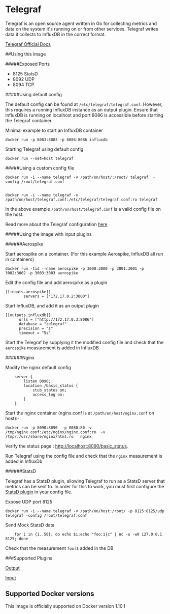 # Telegraf

Telegraf is an open source agent written in Go for collecting metrics and data on the system it's running on or from other services. Telegraf writes data it collects to InfluxDB in the correct format.

[Telegraf Official Docs](https://docs.influxdata.com/telegraf/v0.10/introduction/getting-started-telegraf/)

##Using this image

#####Exposed Ports

-	8125 StatsD
-	8092 UDP
-	8094 TCP

#####Using default config

The default config can be found at `/etc/telegraf/telegraf.conf`. However, this requires a running InfluxDB instance as an output plugin. Ensure that InfluxDB is running on localhost and port 8086 is accessible before starting the Telegraf container.

Minimal example to start an InfluxDB container

	docker run -p 8083:8083 -p 8086:8086 influxdb   

Starting Telegraf using default config

	docker run --net=host telegraf

#####Using a custom config file

	docker run -i --name telegraf -v /path/on/host/:/root/ telegraf  -config /root/telegraf.conf
	
	
	docker run -i --name telegraf -v /path/on/host/telegraf.conf:/etc/telegraf/telegraf.conf:ro telegraf

In the above example `/path/on/host/telegraf.conf` is a valid config file on the host.

Read more about the Telegraf configuration [here](https://docs.influxdata.com/telegraf/v0.10/introduction/configuration/)

#####Using the image with input plugins

######Aerospike

Start aerospike on a container. (For this example Aerospike, InfluxDB all run in containers)

	docker run -tid --name aerospike -p 3000:3000 -p 3001:3001 -p 3002:3002 -p 3003:3003 aerospike

Edit the config file and add aerospike as a plugin

	[[inputs.aerospike]]
	        servers = ["172.17.0.2:3000"] 

Start InfluxDB, and add it as an output plugin

	[[outputs.influxdb]]
	      urls = ["http://172.17.0.3:8086"]
	      database = "telegraf"
	      precision = "s"
	      timeout = "5s"

Start the Telegraf by supplying it the modified config file and check that the `aerospike` measurement is added in InfluxDB

######Nginx

Modify the nginx default config

	    server {
	        listen 8090;
	        location /basic_status {
	            stub_status on;
	            access_log on;
	        }
	    }

Start the nginx container (nginx.conf is at `/path/on/host/nginx.conf` on host):-

	docker run -p 8090:8090  -p 8080:80 -v /tmp/nginx.conf:/etc/nginx/nginx.conf:ro  -v /tmp/:/usr/share/nginx/html:ro   nginx

Verify the status page : [http://localhost:8090/basic_status](http://localhost:8090/basic_status).

Run Telegraf using the config file and check that the `nginx` measurement is added in InfluxDb

######StatsD

Telegraf has a StatsD plugin, allowing Telegraf to run as a StatsD server that metrics can be sent to. In order for this to work, you must first configure the [StatsD plugin](https://github.com/influxdata/telegraf/tree/master/plugins/inputs/statsd) in your config file.

Expose UDP port 8125

	docker run -i --name telegraf -v /path/on/host:/root/ -p 8125:8125/udp telegraf -config /root/telegraf.conf

Send Mock StatsD data

	    for i in {1..50}; do echo $i;echo "foo:1|c" | nc -u -w0 127.0.0.1 8125; done

Check that the measurement `foo` is added in the DB

###Supported Plugins

[Output](https://docs.influxdata.com/telegraf/v0.10/outputs/)

[Input](https://docs.influxdata.com/telegraf/v0.10/outputs/)

## Supported Docker versions

This image is officially supported on Docker version 1.10.1
